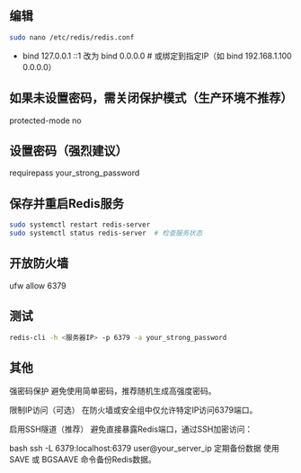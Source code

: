 ## 编辑
```bash
sudo nano /etc/redis/redis.conf
```
- bind 127.0.0.1 ::1 改为
bind 0.0.0.0  # 或绑定到指定IP（如 bind 192.168.1.100 0.0.0.0）

## 如果未设置密码，需关闭保护模式（生产环境不推荐）
protected-mode no

## 设置密码（强烈建议）
requirepass your_strong_password

## 保存并重启Redis服务

``` bash
sudo systemctl restart redis-server
sudo systemctl status redis-server  # 检查服务状态

```

## 开放防火墙

ufw allow 6379

## 测试 
```bash
redis-cli -h <服务器IP> -p 6379 -a your_strong_password
```

## 其他
强密码保护
避免使用简单密码，推荐随机生成高强度密码。

限制IP访问（可选）
在防火墙或安全组中仅允许特定IP访问6379端口。

启用SSH隧道（推荐）
避免直接暴露Redis端口，通过SSH加密访问：

bash
ssh -L 6379:localhost:6379 user@your_server_ip
定期备份数据
使用 SAVE 或 BGSAAVE 命令备份Redis数据。